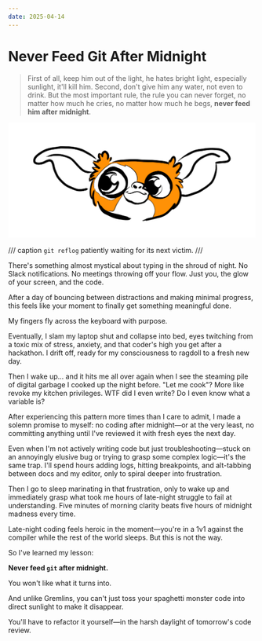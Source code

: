 ```yaml
---
date: 2025-04-14
---
```


# Never Feed Git After Midnight

> First of all, keep him out of the light, he hates bright light, especially sunlight, it'll kill him. Second, don't give him any water, not even to drink. But the most important rule, the rule you can never forget, no matter how much he cries, no matter how much he begs, **never feed him after midnight**.

<!-- more -->

![Doodle of a wide-eyed, cartoonish Mogwai create from the movie Gremlins (1984) with large ears and an orange-and-white color scheme.](images/mogwai.png)

/// caption
`git reflog` patiently waiting for its next victim.
///

There's something almost mystical about typing in the shroud of night. No Slack notifications. No meetings throwing off your flow. Just you, the glow of your screen, and the code. 

After a day of bouncing between distractions and making minimal progress, this feels like your moment to finally get something meaningful done.

My fingers fly across the keyboard with purpose.

Eventually, I slam my laptop shut and collapse into bed, eyes twitching from a toxic mix of stress, anxiety, and that coder's high you get after a hackathon. I drift off, ready for my consciousness to ragdoll to a fresh new day.

Then I wake up... and it hits me all over again when I see the steaming pile of digital garbage I cooked up the night before.
"Let me cook"? More like revoke my kitchen privileges. WTF did I even write? Do I even know what a variable is?

After experiencing this pattern more times than I care to admit, I made a solemn promise to myself: no coding after midnight—or at the very least, no committing anything until I've reviewed it with fresh eyes the next day.

Even when I'm not actively writing code but just troubleshooting—stuck on an annoyingly elusive bug or trying to grasp some complex logic—it's the same trap. I'll spend hours adding logs, hitting breakpoints, and alt-tabbing between docs and my editor, only to spiral deeper into frustration.

Then I go to sleep marinating in that frustration, only to wake up and immediately grasp what took me hours of late-night struggle to fail at understanding. Five minutes of morning clarity beats five hours of midnight madness every time.

Late-night coding feels heroic in the moment—you're in a 1v1 against the compiler while the rest of the world sleeps.
But this is not the way.

So I've learned my lesson:

**Never feed `git` after midnight.**

You won't like what it turns into.

And unlike Gremlins, you can't just toss your spaghetti monster code into direct sunlight to make it disappear.

You'll have to refactor it yourself—in the harsh daylight of tomorrow's code review.